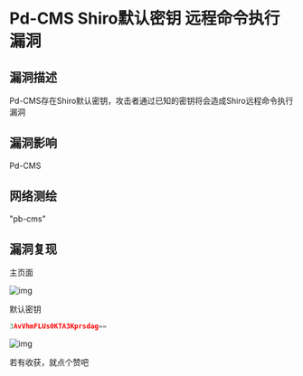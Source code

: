 # Pd-CMS Shiro默认密钥 远程命令执行漏洞

## 漏洞描述

Pd-CMS存在Shiro默认密钥，攻击者通过已知的密钥将会造成Shiro远程命令执行漏洞

## 漏洞影响

<a-checkbox checked>Pd-CMS </a-checkbox></br>

## 网络测绘

<a-checkbox checked>"pb-cms"</a-checkbox></br>

## 漏洞复现

主页面

![img](https://security-1310978225.cos.ap-beijing.myqcloud.com/public/img/1646103727170-443f9637-80a5-41da-9842-f0901708b931.png)

默认密钥

```javascript
3AvVhmFLUs0KTA3Kprsdag==
```

![img](https://security-1310978225.cos.ap-beijing.myqcloud.com/public/img/1646103764938-dd682295-e70a-4f4d-ba7f-58acaf09c447.png)





若有收获，就点个赞吧
